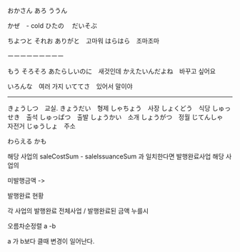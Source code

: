 

おかさん
あろ
ううん　



かぜ　- cold 
ひたの　
だいそぶ　

ちよつと
それお
ありがと　고마워
はらはら　조마조마

ーーーーーーーーー

もう
そろそろ
あたらしいのに　새것인데
かえたいんだよね　바꾸고 싶어요

いろんな　여러 가지
いててさ　있어서 말이야　


-----------


きょうしつ　교실.
きょうだい　형제
しゃちょう　사장
しょくどう　식당
しゅっせき　출석
しゅっぱつ　출발
しょうかい　소개
しょうがつ　정월
じてんしゃ　자전거
じゅうしょ　주소

わらえる
かも


해당 사업의 saleCostSum - saleIssuanceSum 과 일치한다면 발행완료사업
해당 사업의 

미발행금액 -> 

발행완료 현황

각 사업의 발행완료 
전체사업 / 발행완료된 금액 누를시

오름차순정렬 a -b

a 가 b보다 클때 변경이 일어난다.
